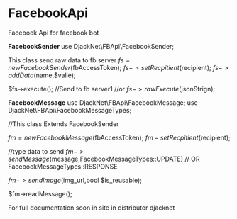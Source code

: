 # FacebookApi
Facebook Api for facebook bot

<b>FacebookSender</b>
use DjackNet\FBApi\FacebookSender;

This class send raw data to fb server
$fs=new FacebookSender($fbAccessToken);
$fs->setRecpitient($recipient);
$fs->addData($name,$valie);

$fs->execute(); //Send to fb server1
//or
$fs->rawExecute($jsonStrign);


<b>FacebookMessage</b>
use DjackNet\FBApi\FacebookMessage;
use DjackNet\FBApi\FacebookMessageTypes;

//This class Extends FacebookSender

$fm=new FacebookMessage($fbAccessToken);
$fm-setRecpitient($recipient);

//type data to send
$fm->sendMessage($message,FacebookMessageTypes::UPDATE) // OR FacebookMessageTypes::RESPONSE

$fm->sendImage($img_url,bool $is_reusable);

$fm->readMessage();

For full documentation soon in site in distributor djacknet

